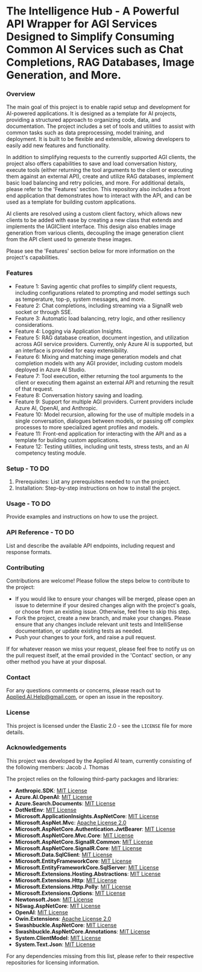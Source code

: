 # The Intelligence Hub - A Powerful API Wrapper for AGI Services Designed to Simplify Consuming Common AI Services such as Chat Completions, RAG Databases, Image Generation, and More.

### Overview
The main goal of this project is to enable rapid setup and development for AI-powered applications. It is designed as a template for AI projects, providing a structured approach to organizing code, data, and documentation. The project includes a set of tools and utilities to assist with common tasks such as data preprocessing, model training, and deployment. It is built to be flexible and extensible, allowing developers to easily add new features and functionality.

In addition to simplifying requests to the currently supported AGI clients, the project also offers capabilities to save and load conversation history, execute tools (either returning the tool arguments to the client or executing them against an external API), create and utilize RAG databases, implement basic load balancing and retry policies, and more. For additional details, please refer to the 'Features' section. This repository also includes a front end application that demonstrates how to interact with the API, and can be used as a template for building custom applications.

AI clients are resolved using a custom client factory, which allows new clients to be added with ease by creating a new class that extends and implements the IAGIClient interface. This design also enables image generation from various clients, decoupling the image generation client from the API client used to generate these images.

Please see the 'Features' section below for more information on the project's capabilities.

### Features
- Feature 1: Saving agentic chat profiles to simplify client requests, including configurations related to prompting and model settings such as temperature, top-p, system messages, and more.
- Feature 2: Chat completions, including streaming via a SignalR web socket or through SSE.
- Feature 3: Automatic load balancing, retry logic, and other resiliency considerations.
- Feature 4: Logging via Application Insights.
- Feature 5: RAG database creation, document ingestion, and utilization across AGI service providers. Currently, only Azure AI is supported, but an interface is provided for easy extensibility.
- Feature 6: Mixing and matching image generation models and chat completion models with any AGI provider, including custom models deployed in Azure AI Studio.
- Feature 7: Tool execution, either returning the tool arguments to the client or executing them against an external API and returning the result of that request.
- Feature 8: Conversation history saving and loading.
- Feature 9: Support for multiple AGI providers. Current providers include Azure AI, OpenAI, and Anthropic.
- Feature 10: Model recursion, allowing for the use of multiple models in a single conversation, dialogues between models, or passing off complex processes to more specialized agent profiles and models.
- Feature 11: Front-end application for interacting with the API and as a template for building custom applications.
- Feature 12: Testing utilities, including unit tests, stress tests, and an AI competency testing module.

### Setup - TO DO
1. Prerequisites: List any prerequisites needed to run the project.
2. Installation: Step-by-step instructions on how to install the project.

### Usage - TO DO
Provide examples and instructions on how to use the project.

### API Reference - TO DO
List and describe the available API endpoints, including request and response formats.

### Contributing
Contributions are welcome! Please follow the steps below to contribute to the project:
- If you would like to ensure your changes will be merged, please open an issue to determine if your desired changes align with the project's goals, or choose from an existing issue. Otherwise, feel free to skip this step.
- Fork the project, create a new branch, and make your changes. Please ensure that any changes include relevant unit tests and IntelliSense documentation, or update existing tests as needed.
- Push your changes to your fork, and raise a pull request.

If for whatever reason we miss your request, please feel free to notify us on the pull request itself, at the email provided in the 'Contact' section, or any other method you have at your disposal.

### Contact
For any questions comments or concerns, please reach out to Applied.AI.Help@gmail.com, or open an issue in the repository.

### License
This project is licensed under the Elastic 2.0 - see the `LICENSE` file for more details.

### Acknowledgements
This project was developed by the Applied AI team, currently consisting of the following members: Jacob J. Thomas

The project relies on the following third-party packages and libraries:

- **Anthropic.SDK**: [MIT License](https://github.com/tghamm/Anthropic.SDK/blob/main/LICENSE.md)
- **Azure.AI.OpenAI**: [MIT License](https://github.com/Azure/azure-sdk-for-net/blob/main/LICENSE.txt)
- **Azure.Search.Documents**: [MIT License](https://github.com/Azure/azure-sdk-for-net/blob/main/LICENSE.txt)
- **DotNetEnv**: [MIT License](https://github.com/tonerdo/dotnet-env/blob/master/LICENSE)
- **Microsoft.ApplicationInsights.AspNetCore**: [MIT License](https://github.com/microsoft/ApplicationInsights-dotnet/blob/develop/LICENSE)
- **Microsoft.AspNet.Mvc**: [Apache License 2.0](https://github.com/aspnet/AspNetWebStack/blob/main/LICENSE.txt)
- **Microsoft.AspNetCore.Authentication.JwtBearer**: [MIT License](https://github.com/dotnet/aspnetcore/blob/main/LICENSE.txt)
- **Microsoft.AspNetCore.Mvc.Core**: [MIT License](https://github.com/dotnet/aspnetcore/blob/main/LICENSE.txt)
- **Microsoft.AspNetCore.SignalR.Common**: [MIT License](https://github.com/dotnet/aspnetcore/blob/main/LICENSE.txt)
- **Microsoft.AspNetCore.SignalR.Core**: [MIT License](https://github.com/dotnet/aspnetcore/blob/main/LICENSE.txt)
- **Microsoft.Data.SqlClient**: [MIT License](https://github.com/dotnet/SqlClient/blob/main/LICENSE)
- **Microsoft.EntityFrameworkCore**: [MIT License](https://github.com/dotnet/efcore/blob/main/LICENSE.txt)
- **Microsoft.EntityFrameworkCore.SqlServer**: [MIT License](https://github.com/dotnet/efcore/blob/main/LICENSE.txt)
- **Microsoft.Extensions.Hosting.Abstractions**: [MIT License](https://github.com/dotnet/runtime/blob/main/LICENSE.TXT)
- **Microsoft.Extensions.Http**: [MIT License](https://github.com/dotnet/runtime/blob/main/LICENSE.TXT)
- **Microsoft.Extensions.Http.Polly**: [MIT License](https://github.com/dotnet/aspnetcore/blob/main/LICENSE.txt)
- **Microsoft.Extensions.Options**: [MIT License](https://github.com/dotnet/runtime/blob/main/LICENSE.TXT)
- **Newtonsoft.Json**: [MIT License](https://github.com/JamesNK/Newtonsoft.Json/blob/master/LICENSE.md)
- **NSwag.AspNetCore**: [MIT License](https://github.com/RicoSuter/NSwag/blob/master/LICENSE.md)
- **OpenAI**: [MIT License](https://github.com/openai/openai-dotnet/blob/main/LICENSE)
- **Owin.Extensions**: [Apache License 2.0](https://github.com/owin-contrib/owin-hosting/blob/master/LICENSE.txt)
- **Swashbuckle.AspNetCore**: [MIT License](https://github.com/domaindrivendev/Swashbuckle.AspNetCore/blob/master/LICENSE)
- **Swashbuckle.AspNetCore.Annotations**: [MIT License](https://github.com/domaindrivendev/Swashbuckle.AspNetCore/blob/master/LICENSE)
- **System.ClientModel**: [MIT License](https://github.com/Azure/azure-sdk-for-net/blob/main/LICENSE.txt)
- **System.Text.Json**: [MIT License](https://github.com/dotnet/runtime/blob/main/LICENSE.TXT)

For any dependencies missing from this list, please refer to their respective repositories for licensing information.